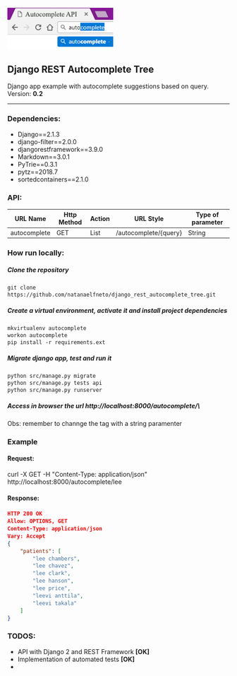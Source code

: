 <p>
  <a href="#">
    <img 
      alt="autocomplete" 
      src="https://raw.githubusercontent.com/natanaelfneto/django_rest_autocomplete_tree/master/assets/autocomplete.png"
      width="240"/>
  </a>
</p>

## Django REST Autocomplete Tree
Django app example with autocomplete suggestions based on query.\
Version: **0.2**
***

### Dependencies:
- Django==2.1.3
- django-filter==2.0.0
- djangorestframework==3.9.0
- Markdown==3.0.1
- PyTrie==0.3.1
- pytz==2018.7
- sortedcontainers==2.1.0

### API:

| URL Name      | Http Method   | Action    | URL Style             | Type of parameter |
| ---           | ---           | ---       | ---                   | ---               |
| autocomplete  | GET           | List      | /autocomplete/{query} | String            |

### How run locally:
##### Clone the repository
```shell
git clone https://github.com/natanaelfneto/django_rest_autocomplete_tree.git
```
##### Create a virtual environment, activate it and install project dependencies
```shell
mkvirtualenv autocomplete
workon autocomplete
pip install -r requirements.ext
```
##### Migrate django app, test and run it
```shell
python src/manage.py migrate
python src/manage.py tests api
python src/manage.py runserver
```
##### Access in browser the url http://localhost:8000/autocomplete/<query>\
Obs: remember to channge the <query> tag with a string paramenter

### Example

#### Request:
curl -X GET -H "Content-Type: application/json" http://localhost:8000/autocomplete/lee

#### Response:
```json
HTTP 200 OK
Allow: OPTIONS, GET
Content-Type: application/json
Vary: Accept
{
    "patients": [
        "lee chambers",
        "lee chavez",
        "lee clark",
        "lee hanson",
        "lee price",
        "leevi anttila",
        "leevi takala"
    ]
}
```

### TODOS:
- API with Django 2 and REST Framework **[OK]**
- Implementation of automated tests **[OK]**
- 